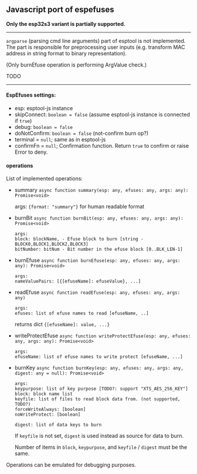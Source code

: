 ## Javascript port of espefuses

**Only the esp32s3 variant is partially supported.**

---

`argparse` (parsing cmd line arguments) part of esptool is not implemented. The part is responsible for preprocessing user inputs (e.g. transform MAC address in string format to binary representation). 

(Only burnEfuse operation is performing ArgValue check.)

TODO

---

#### EspEfuses settings:

 - esp: esptool-js instance
 - skipConnect: `boolean = false` (assume esptool-js instance is connected if `true`)
 - debug: `boolean = false`
 - doNotConfirm: `boolean = false` (not-confirm burn op?)
 - terminal = `null`; same as in esptool-js
 - confirmFn = `null`; Confirmation function. Return `true` to confirm or raise Error to deny. 

#### operations

List of implemented operations:

 - summary `async function summary(esp: any, efuses: any, args: any): Promise<void>`

    args: `{format: "summary"}` for human readable format

 - burnBit `async function burnBit(esp: any, efuses: any, args: any): Promise<void>`

    
    ```
    args:
    block: blockName, - Efuse block to burn [string - BLOCK0,BLOCK1,BLOCK2,BLOCK3]
    bitNumber: bitNum - Bit number in the efuse block [0..BLK_LEN-1]
    ```

 - burnEfuse `async function burnEfuse(esp: any, efuses: any, args: any): Promise<void>`

    
    ```
    args:
    nameValuePairs: [{[efuseName]: efuseValue}, ...]
    ```

 - readEfuse `async function readEfuse(esp: any, efuses: any, args: any)`

   ```
   args:
   efuses: list of efuse names to read [efuseName, ..] 
   ```

   returns dict `{[efuseName]: value, ...}`

 - writeProtectEfuse `async function writeProtectEfuse(esp: any, efuses: any, args: any): Promise<void>`

   ```
   args:
   efuseName: list of efuse names to write protect [efuseName, ...]

   ```

 - burnKey `async function burnKey(esp: any, efuses: any, args: any, digest: any = null): Promise<void>`

   ```
   args:
   keypurpose: list of key purpose [TODO?: support "XTS_AES_256_KEY"]
   block: block name list
   keyfile: list of files to read block data from. (not supported, TODO?)
   forceWriteAlways: [boolean]
   noWriteProtect: [boolean]

   digest: list of data keys to burn
   ```

   If `keyfile` is not set, `digest` is used instead as source for data to burn.

   Number of items in `block`, `keypurpose`, and `keyfile` / `digest` must be the same.

 Operations can be emulated for debugging purposes.